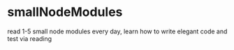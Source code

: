 # smallNodeModules
read 1-5 small node modules every day, learn how to write elegant code and test via reading 
